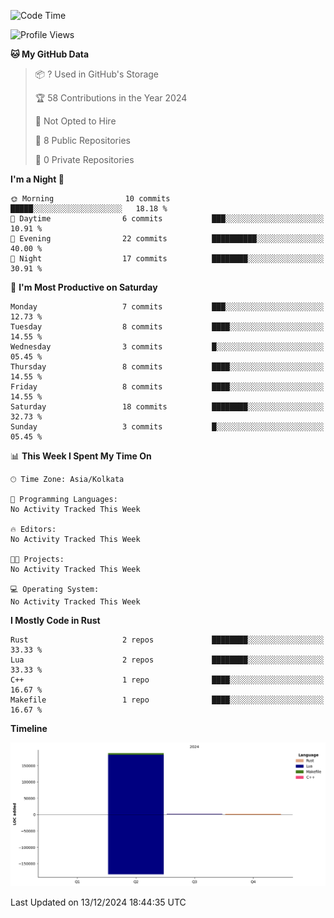 
<!--START_SECTION:waka-->
![Code Time](http://img.shields.io/badge/Code%20Time-17%20mins-blue)

![Profile Views](http://img.shields.io/badge/Profile%20Views-1-blue)

**🐱 My GitHub Data** 

> 📦 ? Used in GitHub's Storage 
 > 
> 🏆 58 Contributions in the Year 2024
 > 
> 🚫 Not Opted to Hire
 > 
> 📜 8 Public Repositories 
 > 
> 🔑 0 Private Repositories 
 > 
**I'm a Night 🦉** 

```text
🌞 Morning                10 commits          █████░░░░░░░░░░░░░░░░░░░░   18.18 % 
🌆 Daytime                6 commits           ███░░░░░░░░░░░░░░░░░░░░░░   10.91 % 
🌃 Evening                22 commits          ██████████░░░░░░░░░░░░░░░   40.00 % 
🌙 Night                  17 commits          ████████░░░░░░░░░░░░░░░░░   30.91 % 
```
📅 **I'm Most Productive on Saturday** 

```text
Monday                   7 commits           ███░░░░░░░░░░░░░░░░░░░░░░   12.73 % 
Tuesday                  8 commits           ████░░░░░░░░░░░░░░░░░░░░░   14.55 % 
Wednesday                3 commits           █░░░░░░░░░░░░░░░░░░░░░░░░   05.45 % 
Thursday                 8 commits           ████░░░░░░░░░░░░░░░░░░░░░   14.55 % 
Friday                   8 commits           ████░░░░░░░░░░░░░░░░░░░░░   14.55 % 
Saturday                 18 commits          ████████░░░░░░░░░░░░░░░░░   32.73 % 
Sunday                   3 commits           █░░░░░░░░░░░░░░░░░░░░░░░░   05.45 % 
```


📊 **This Week I Spent My Time On** 

```text
🕑︎ Time Zone: Asia/Kolkata

💬 Programming Languages: 
No Activity Tracked This Week

🔥 Editors: 
No Activity Tracked This Week

🐱‍💻 Projects: 
No Activity Tracked This Week

💻 Operating System: 
No Activity Tracked This Week
```

**I Mostly Code in Rust** 

```text
Rust                     2 repos             ████████░░░░░░░░░░░░░░░░░   33.33 % 
Lua                      2 repos             ████████░░░░░░░░░░░░░░░░░   33.33 % 
C++                      1 repo              ████░░░░░░░░░░░░░░░░░░░░░   16.67 % 
Makefile                 1 repo              ████░░░░░░░░░░░░░░░░░░░░░   16.67 % 
```



**Timeline**

![Lines of Code chart](https://raw.githubusercontent.com/NoobProgrammer31/NoobProgrammer31/main/assets/bar_graph.png)


 Last Updated on 13/12/2024 18:44:35 UTC
<!--END_SECTION:waka-->
